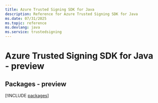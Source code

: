 ```yaml
---
title: Azure Trusted Signing SDK for Java
description: Reference for Azure Trusted Signing SDK for Java
ms.date: 07/31/2025
ms.topic: reference
ms.devlang: java
ms.service: trustedsigning
---
```

# Azure Trusted Signing SDK for Java - preview
## Packages - preview
[!INCLUDE [packages](trusted-signing-index.md)]
